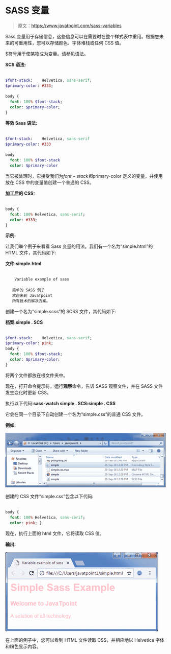 # SASS 变量

> 原文：<https://www.javatpoint.com/sass-variables>

Sass 变量用于存储信息，这些信息可以在需要时在整个样式表中重用。根据您未来的可重用性，您可以存储颜色、字体堆栈或任何 CSS 值。

$符号用于使某物成为变量。请参见语法。

**SCS 语法:**

```sass

$font-stack:    Helvetica, sans-serif;
$primary-color: #333;

body {
  font: 100% $font-stack;
  color: $primary-color;
}

```

**等效 Sass 语法:**

```sass

$font-stack:    Helvetica, sans-serif
$primary-color: #333

body
  font: 100% $font-stack
  color: $primary-color 

```

当它被处理时，它接受我们为$font-stack 和$primary-color 定义的变量，并使用放在 CSS 中的变量值创建一个普通的 CSS。

**加工后的 CSS:**

```sass

body {
  font: 100% Helvetica, sans-serif;
  color: #333;
} 

```

**示例:**

让我们举个例子来看看 Sass 变量的用法。我们有一个名为“simple.html”的 HTML 文件，其代码如下:

**文件:simple.html**

```sass

    Variable example of sass  

   简单的 SASS 例子  
   欢迎来到 JavaTpoint  
   所有技术的解决方案。  

```

创建一个名为“simple.scss”的 SCSS 文件，其代码如下:

**档案:simple . SCS**

```sass

$font-stack:    Helvetica, sans-serif;  
$primary-color: pink;  
body {  
  font: 100% $font-stack;  
  color: $primary-color;  
}

```

将两个文件都放在根文件夹中。

现在，打开命令提示符，运行**观察**命令，告诉 SASS 观察文件，并在 SASS 文件发生变化时更新 CSS。

执行以下代码:**sass-watch simple . SCS:simple . CSS**

它会在同一个目录下自动创建一个名为“simple.css”的普通 CSS 文件。

**例如:**

![Sass Variable1](img/6ceacd45cfdb2b3a32b39db8f2162816.png)

创建的 CSS 文件“simple.css”包含以下代码:

```sass

body {
  font: 100% Helvetica, sans-serif;
  color: pink; }  

```

现在，执行上面的 html 文件，它将读取 CSS 值。

**输出:**

![Sass Variable2](img/f5620afead4e83ded2863d8bfa038d59.png)

在上面的例子中，您可以看到 HTML 文件读取 CSS，并相应地以 Helvetica 字体和粉色显示内容。